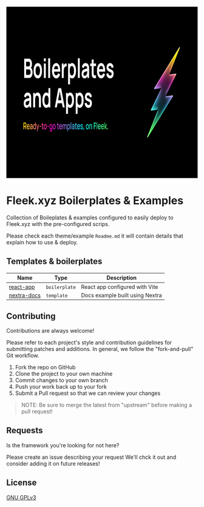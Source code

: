 <p align="center">
  <img src=".github/coverImage.png" height="450" title="Fleek.xyz" alt="fleek-xyz logo">
</p>

# Fleek.xyz Boilerplates & Examples

Collection of Boileplates & examples configured to easily deploy to Fleek.xyz with the pre-configured scrips.

Please check each theme/example `Readme.md` it will contain details that explain how to use & deploy. 
## Templates & boilerplates

| Name | Type | Description |                                                   
| ----- | --- | ---- |
| [react-app]() |  `boilerplate` | React app configured with Vite |
| [nextra-docs]() |  `template` | Docs example built using Nextra |


## Contributing

Contributions are always welcome!

Please refer to each project's style and contribution guidelines for submitting patches and additions. In general, we follow the "fork-and-pull" Git workflow.

1. Fork the repo on GitHub
2. Clone the project to your own machine
3. Commit changes to your own branch
4. Push your work back up to your fork
5. Submit a Pull request so that we can review your changes

> NOTE: Be sure to merge the latest from "upstream" before making a pull request!



## Requests

Is the framework you're looking for not here?

Please create an issue describing your request We'll chck it out and consider adding it on future releases!

## License

[GNU GPLv3](https://choosealicense.com/licenses/gpl-3.0/)

